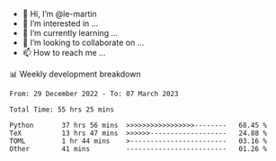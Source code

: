 - 👋 Hi, I’m @le-martin
- 👀 I’m interested in ...
- 🌱 I’m currently learning ...
- 💞️ I’m looking to collaborate on ...
- 📫 How to reach me ...

<!---
Tutorial for using WakaTime stats in GitHub profile: https://github.com/athul/waka-readme
-->

📊 Weekly development breakdown
<!--START_SECTION:waka-->

```text
From: 29 December 2022 - To: 07 March 2023

Total Time: 55 hrs 25 mins

Python       37 hrs 56 mins  >>>>>>>>>>>>>>>>>--------   68.45 %
TeX          13 hrs 47 mins  >>>>>>-------------------   24.88 %
TOML         1 hr 44 mins    >------------------------   03.16 %
Other        41 mins         -------------------------   01.26 %
```

<!--END_SECTION:waka-->

<!---
le-martin/le-martin is a ✨ special ✨ repository because its `README.md` (this file) appears on your GitHub profile.
You can click the Preview link to take a look at your changes.
--->
